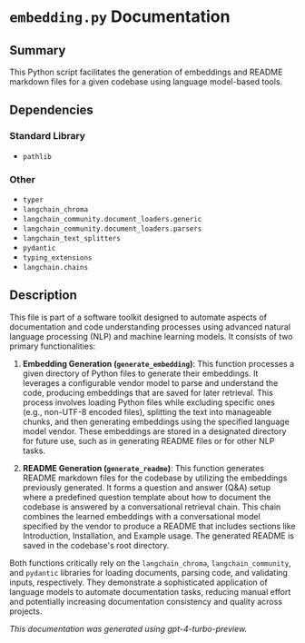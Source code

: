 # `embedding.py` Documentation

## Summary

This Python script facilitates the generation of embeddings and README markdown files for a given codebase using language model-based tools.

## Dependencies

### Standard Library

- `pathlib`

### Other

- `typer`
- `langchain_chroma`
- `langchain_community.document_loaders.generic`
- `langchain_community.document_loaders.parsers`
- `langchain_text_splitters`
- `pydantic`
- `typing_extensions`
- `langchain.chains`

## Description

This file is part of a software toolkit designed to automate aspects of documentation and code understanding processes using advanced natural language processing (NLP) and machine learning models. It consists of two primary functionalities:

1. **Embedding Generation (`generate_embedding`)**: This function processes a given directory of Python files to generate their embeddings. It leverages a configurable vendor model to parse and understand the code, producing embeddings that are saved for later retrieval. This process involves loading Python files while excluding specific ones (e.g., non-UTF-8 encoded files), splitting the text into manageable chunks, and then generating embeddings using the specified language model vendor. These embeddings are stored in a designated directory for future use, such as in generating README files or for other NLP tasks.

2. **README Generation (`generate_readme`)**: This function generates README markdown files for the codebase by utilizing the embeddings previously generated. It forms a question and answer (Q&A) setup where a predefined question template about how to document the codebase is answered by a conversational retrieval chain. This chain combines the learned embeddings with a conversational model specified by the vendor to produce a README that includes sections like Introduction, Installation, and Example usage. The generated README is saved in the codebase's root directory.

Both functions critically rely on the `langchain_chroma`, `langchain_community`, and `pydantic` libraries for loading documents, parsing code, and validating inputs, respectively. They demonstrate a sophisticated application of language models to automate documentation tasks, reducing manual effort and potentially increasing documentation consistency and quality across projects.

*This documentation was generated using gpt-4-turbo-preview.*
